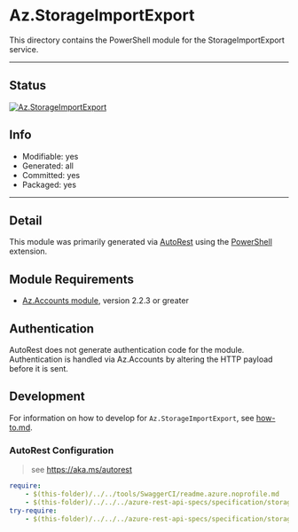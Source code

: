 <!-- region Generated -->
# Az.StorageImportExport
This directory contains the PowerShell module for the StorageImportExport service.

---
## Status
[![Az.StorageImportExport](https://img.shields.io/powershellgallery/v/Az.StorageImportExport.svg?style=flat-square&label=Az.StorageImportExport "Az.StorageImportExport")](https://www.powershellgallery.com/packages/Az.StorageImportExport/)

## Info
- Modifiable: yes
- Generated: all
- Committed: yes
- Packaged: yes

---
## Detail
This module was primarily generated via [AutoRest](https://github.com/Azure/autorest) using the [PowerShell](https://github.com/Azure/autorest.powershell) extension.

## Module Requirements
- [Az.Accounts module](https://www.powershellgallery.com/packages/Az.Accounts/), version 2.2.3 or greater

## Authentication
AutoRest does not generate authentication code for the module. Authentication is handled via Az.Accounts by altering the HTTP payload before it is sent.

## Development
For information on how to develop for `Az.StorageImportExport`, see [how-to.md](how-to.md).
<!-- endregion -->

### AutoRest Configuration
> see https://aka.ms/autorest

``` yaml
require:
    - $(this-folder)/../../tools/SwaggerCI/readme.azure.noprofile.md
    - $(this-folder)/../../../azure-rest-api-specs/specification/storageimportexport/resource-manager/readme.md
try-require:
    - $(this-folder)/../../../azure-rest-api-specs/specification/storageimportexport/resource-manager/readme.powershell.md
```
